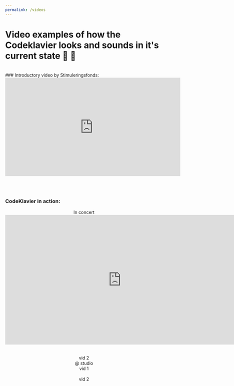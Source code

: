 ```yaml
---
permalink: /videos
---
```


# Video examples of how the Codeklavier looks and sounds in it's current state 🎥 🎹

<br>
### Introductory video by Stimuleringsfonds:
<div style='text-align:center'>
<iframe width="560" height="315" src="https://www.youtube-nocookie.com/embed/UPYYa30Syxw?rel=0" frameborder="0" allow="autoplay; encrypted-media" allowfullscreen></iframe>
</div>

<br><br>
### CodeKlavier in action:
<div class='vids-cols'>

<div style='display:flex; flex-flow:column; text-align:center'>
<div>In concert</div>
<iframe width="740" height="415" src="https://www.youtube-nocookie.com/embed/N_Vpo5jzH_c?rel=0" frameborder="0" allow="autoplay; encrypted-media" allowfullscreen></iframe>
<br><br>
vid 2
</div>

<div style='display:flex; flex-flow:column; text-align:center'>
<div>@ studio</div>
vid 1
<br><br>
vid 2
</div>

</div>
